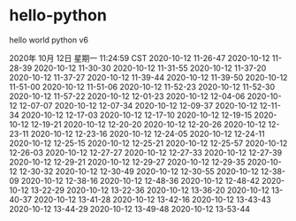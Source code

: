 # hello-python
hello world python
v6

2020年 10月 12日 星期一 11:24:59 CST
2020-10-12 11-26-47
2020-10-12 11-28-39
2020-10-12 11-30-30
2020-10-12 11-31-55
2020-10-12 11-37-20
2020-10-12 11-37-27
2020-10-12 11-39-44
2020-10-12 11-39-50
2020-10-12 11-51-00
2020-10-12 11-51-06
2020-10-12 11-52-23
2020-10-12 11-52-30
2020-10-12 11-57-22
2020-10-12 12-01-23
2020-10-12 12-04-06
2020-10-12 12-07-07
2020-10-12 12-07-34
2020-10-12 12-09-37
2020-10-12 12-11-34
2020-10-12 12-17-03
2020-10-12 12-17-10
2020-10-12 12-19-15
2020-10-12 12-19-21
2020-10-12 12-20-20
2020-10-12 12-20-26
2020-10-12 12-23-11
2020-10-12 12-23-16
2020-10-12 12-24-05
2020-10-12 12-24-11
2020-10-12 12-25-15
2020-10-12 12-25-21
2020-10-12 12-25-57
2020-10-12 12-26-03
2020-10-12 12-27-27
2020-10-12 12-27-33
2020-10-12 12-27-39
2020-10-12 12-29-21
2020-10-12 12-29-27
2020-10-12 12-29-35
2020-10-12 12-30-32
2020-10-12 12-30-49
2020-10-12 12-30-55
2020-10-12 12-38-09
2020-10-12 12-38-16
2020-10-12 12-48-36
2020-10-12 12-48-42
2020-10-12 13-22-29
2020-10-12 13-22-36
2020-10-12 13-36-20
2020-10-12 13-40-37
2020-10-12 13-41-28
2020-10-12 13-42-16
2020-10-12 13-43-43
2020-10-12 13-44-29
2020-10-12 13-49-48
2020-10-12 13-53-44
